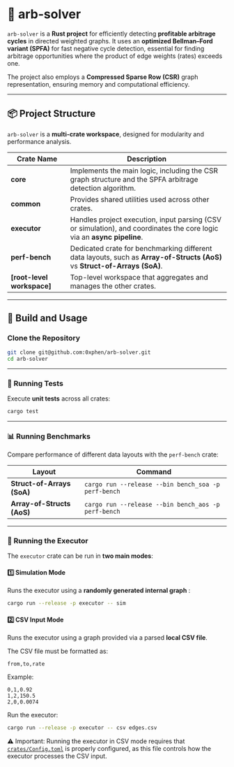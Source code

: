 # 🧮 arb-solver

`arb-solver` is a **Rust project** for efficiently detecting **profitable arbitrage cycles** in directed weighted graphs. It uses an **optimized Bellman–Ford variant (SPFA)** for fast negative cycle detection, essential for finding arbitrage opportunities where the product of edge weights (rates) exceeds one.

The project also employs a **Compressed Sparse Row (CSR)** graph representation, ensuring memory and computational efficiency.

---

## 📦 Project Structure

`arb-solver` is a **multi-crate workspace**, designed for modularity and performance analysis.

| Crate Name                 | Description                                                                                                                |
| -------------------------- | -------------------------------------------------------------------------------------------------------------------------- |
| **core**                   | Implements the main logic, including the CSR graph structure and the SPFA arbitrage detection algorithm.                   |
| **common**                 | Provides shared utilities used across other crates.                                                                        |
| **executor**               | Handles project execution, input parsing (CSV or simulation), and coordinates the core logic via an **async pipeline**.    |
| **perf-bench**             | Dedicated crate for benchmarking different data layouts, such as **Array-of-Structs (AoS)** vs **Struct-of-Arrays (SoA)**. |
| **[root-level workspace]** | Top-level workspace that aggregates and manages the other crates.                                                          |

---

## 🔨 Build and Usage

### Clone the Repository

```bash
git clone git@github.com:0xphen/arb-solver.git
cd arb-solver
```

---

### 🧪 Running Tests

Execute **unit tests** across all crates:

```bash
cargo test
```

---

### 📊 Running Benchmarks

Compare performance of different data layouts with the `perf-bench` crate:

| Layout                     | Command                                             |
| -------------------------- | --------------------------------------------------- |
| **Struct-of-Arrays (SoA)** | `cargo run --release --bin bench_soa -p perf-bench` |
| **Array-of-Structs (AoS)** | `cargo run --release --bin bench_aos -p perf-bench` |

---

### 🚀 Running the Executor

The `executor` crate can be run in **two main modes**:

#### 1️⃣ Simulation Mode

Runs the executor using a **randomly generated internal graph** :

```bash
cargo run --release -p executor -- sim
```

#### 2️⃣ CSV Input Mode

Runs the executor using a graph provided via a parsed **local CSV file**.

The CSV file must be formatted as:

```
from,to,rate
```

Example:

```csv
0,1,0.92
1,2,150.5
2,0,0.0074
```

Run the executor:

```bash
cargo run --release -p executor -- csv edges.csv
```

⚠️ Important: Running the executor in CSV mode requires that [`crates/Config.toml`](crate/Config.toml)
 is properly configured, as this file controls how the executor processes the CSV input.